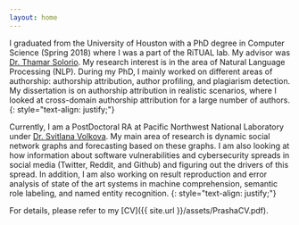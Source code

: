 ```yaml
---
layout: home
---
```


I graduated from the University of Houston with a PhD degree in Computer Science (Spring 2018) where I was a part of the RiTUAL lab. My advisor was [Dr. Thamar Solorio](http://solorio.uh.edu/). My research interest is in the area of Natural Language Processing (NLP). During my PhD, I mainly worked on different areas of authorship: authorship attribution, author profiling, and plagiarism detection. My dissertation is on authorship attribution in realistic scenarios, where I looked at cross-domain authorship attribution for a large number of authors. 
{: style="text-align: justify;"}

Currently, I am a PostDoctoral RA at Pacific Northwest National Laboratory under [Dr. Svitlana Volkova](https://www.cs.jhu.edu/~svitlana/). My main area of research is dynamic social network graphs and forecasting based on these graphs. I am also looking at how information about software vulnerabilities and cybersecurity spreads in social media (Twitter, Reddit, and Github) and figuring out the drivers of this spread. 
In addition, I am also working on result reproduction and error analysis of state of the art systems in machine comprehension, semantic role labeling, and named entity recognition. 
{: style="text-align: justify;"}

For details, please refer to my [CV]({{ site.url }}/assets/PrashaCV.pdf).